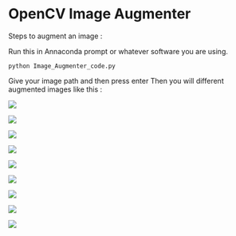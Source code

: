 # OpenCV Image Augmenter

Steps to augment an image :

Run this in Annaconda prompt or whatever software you are using.

    python Image_Augmenter_code.py

Give your image path and then press enter
Then you will different augmented images like this : 

![](Original_Image.PNG)

![](Bright_Image.PNG)

![](Horizontal_Flip_Image.PNG)

![](Vertical_Flip_Image.PNG)

![](Channel_Shift_Image.PNG)

![](Zoom_Image.PNG)

![](Horizontal_Shift_Image.PNG)

![](Vertical_Shift_Image.PNG)

![](Rotation_Image.PNG)
